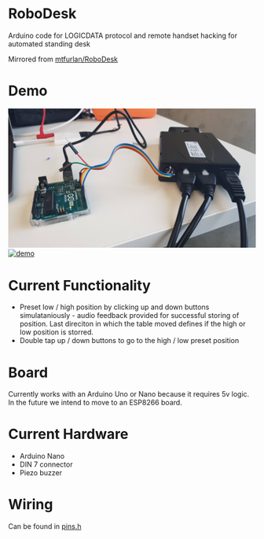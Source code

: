 # RoboDesk
Arduino code for LOGICDATA protocol and remote handset hacking for automated standing desk

Mirrored from [mtfurlan/RoboDesk](https://github.com/mtfurlan/RoboDesk)

# Demo
![demo](https://github.com/talsalmona/RoboDesk/blob/master/demo/photo.jpg)
[![demo](https://img.youtube.com/vi/RAITo_iL8os/0.jpg)](https://www.youtube.com/watch?v=RAITo_iL8os)

# Current Functionality
* Preset low / high position by clicking up and down buttons simulataniously - audio feedback provided for successful storing of position. Last direciton in which the table moved defines if the high or low position is storred.
* Double tap up / down buttons to go to the high / low preset position

# Board
Currently works with an Arduino Uno or Nano because it requires 5v logic.
In the future we intend to move to an ESP8266 board.

# Current Hardware
* Arduino Nano
* DIN 7 connector
* Piezo buzzer

# Wiring
Can be found in [pins.h](pins.h)
